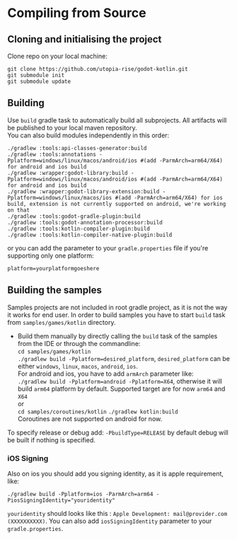 # Compiling from Source

## Cloning and initialising the project
Clone repo on your local machine:
```shell 
git clone https://github.com/utopia-rise/godot-kotlin.git
git submodule init
git submodule update
```

## Building
Use `build` gradle task to automatically build all subprojects. All artifacts will be published to your local maven repository.  
You can also build modules independently in this order:
```shell script
./gradlew :tools:api-classes-generator:build
./gradlew :tools:annotations -Pplatform=windows/linux/macos/android/ios #(add -ParmArch=arm64/X64) for android and ios build
./gradlew :wrapper:godot-library:build -Pplatform=windows/linux/macos/android/ios #(add -ParmArch=arm64/X64) for android and ios build
./gradlew :wrapper:godot-library-extension:build -Pplatform=windows/linux/macos/ios #(add -ParmArch=arm64/X64) for ios build, extension is not currently supported on android, we're working on that
./gradlew :tools:godot-gradle-plugin:build
./gradlew :tools:godot-annotation-processor:build
./gradlew :tools:kotlin-compiler-plugin:build
./gradlew :tools:kotlin-compiler-native-plugin:build
```

or you can add the parameter to your `gradle.properties` file if you're supporting only one platform:
```
platform=yourplatformgoeshere
```

## Building the samples
Samples projects are not included in root gradle project, as it is not the way it works for end user. In order to build samples
you have to start `build` task from `samples/games/kotlin` directory.
- Build them manually by directly calling the `build` task of the samples from the IDE or through the commandline:  
`cd samples/games/kotlin`  
`./gradlew build -Pplatform=desired_platform`, `desired_platform` can be either `windows`, `linux`, `macos`, `android`, `ios`.  
For android and ios, you have to add `armArch` parameter like:  
`./gradlew build -Pplatform=android -Pplatform=X64`, otherwise it will build `arm64` platform by default. Supported target
are for now `arm64` and `X64`  
or  
`cd samples/coroutines/kotlin`
`./gradlew kotlin:build`  
Coroutines are not supported on android for now.

To specify release or debug add: `-PbuildType=RELEASE` by default debug will be built if nothing is specified.

### iOS Signing
 
Also on ios you should add you signing identity, as it is apple requirement, like:
```shell script
./gradlew build -Pplatform=ios -ParmArch=arm64 -PiosSigningIdentity="youridentity"
```
`youridentity` should looks like this : `Apple Development: mail@provider.com (XXXXXXXXXX)`.
You can also add `iosSigningIdentity` parameter to your `gradle.properties`.